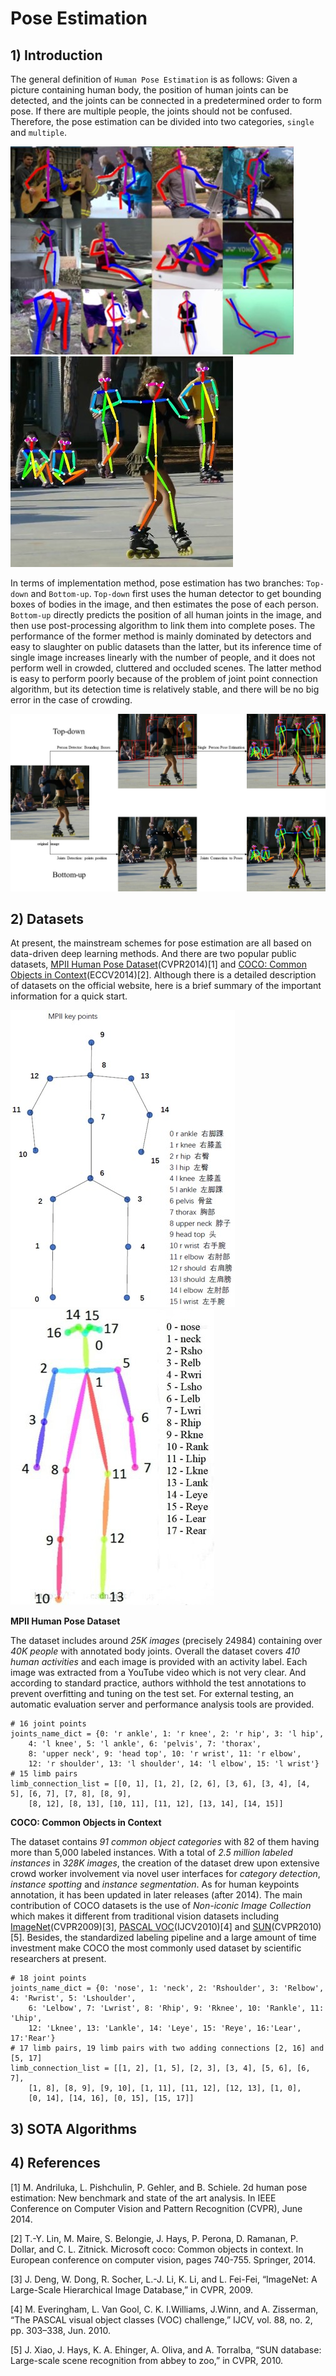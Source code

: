 # Pose Estimation

## 1) Introduction
The general definition of `Human Pose Estimation` is as follows: Given a picture containing human body, the position of human joints can be detected, and the joints can be connected in a predetermined order to form pose. If there are multiple people, the joints should not be confused. Therefore, the pose estimation can be divided into two categories, `single` and `multiple`.

![example1](./materials/single_person_pose_estimation-stacked_hourglass.jpg)
![example2](./materials/multi_person_pose_estimation-PAF_openpose.jpg)

In terms of implementation method, pose estimation has two branches: `Top-down` and `Bottom-up`. `Top-down` first uses the human detector to get bounding boxes of bodies in the image, and then estimates the pose of each person. `Bottom-up` directly predicts the position of all human joints in the image, and then use post-processing algorithm to link them into complete poses. The performance of the former method is mainly dominated by detectors and easy to slaughter on public datasets than the latter, but its inference time of single image increases linearly with the number of people, and it does not perform well in crowded, cluttered and occluded scenes. The latter method is easy to perform poorly because of the problem of joint point connection algorithm, but its detection time is relatively stable, and there will be no big error in the case of crowding.

![example3](./materials/method_comparing.jpg)

## 2) Datasets
At present, the mainstream schemes for pose estimation are all based on data-driven deep learning methods. And there are two popular public datasets, [MPII Human Pose Dataset](http://human-pose.mpi-inf.mpg.de/)(CVPR2014)[1] and [COCO: Common Objects in Context](http://cocodataset.org/)(ECCV2014)[2]. Although there is a detailed description of datasets on the official website, here is a brief summary of the important information for a quick start.

![example4](./materials/MPII_keypoints.jpg)
![example5](./materials/COCO_keypoints.jpg)

**MPII Human Pose Dataset**

The dataset includes around *25K images* (precisely 24984) containing over *40K people* with annotated body joints. Overall the dataset covers *410 human activities* and each image is provided with an activity label. Each image was extracted from a YouTube video which is not very clear. And according to standard practice, authors withhold the test annotations to prevent overfitting and tuning on the test set. For external testing, an automatic evaluation server and performance analysis tools are provided.
```
# 16 joint points
joints_name_dict = {0: 'r ankle', 1: 'r knee', 2: 'r hip', 3: 'l hip', 
    4: 'l knee', 5: 'l ankle', 6: 'pelvis', 7: 'thorax',
    8: 'upper neck', 9: 'head top', 10: 'r wrist', 11: 'r elbow', 
    12: 'r shoulder', 13: 'l shoulder', 14: 'l elbow', 15: 'l wrist'}
# 15 limb pairs
limb_connection_list = [[0, 1], [1, 2], [2, 6], [3, 6], [3, 4], [4, 5], [6, 7], [7, 8], [8, 9], 
    [8, 12], [8, 13], [10, 11], [11, 12], [13, 14], [14, 15]]
```

**COCO: Common Objects in Context**

The dataset contains *91 common object categories* with 82 of them having more than 5,000 labeled instances. With a total of *2.5 million labeled instances* in *328K images*, the creation of the dataset drew upon extensive crowd worker involvement via novel user interfaces for *category detection*, *instance spotting* and *instance segmentation*. As for human keypoints annotation, it has been updated in later releases (after 2014).
The main contribution of COCO datasets is the use of *Non-iconic Image Collection* which makes it different from traditional vision datasets including [ImageNet](http://www.image-net.org/)(CVPR2009)[3], [PASCAL VOC](http://host.robots.ox.ac.uk:8080/pascal/VOC/)(IJCV2010)[4] and [SUN](http://groups.csail.mit.edu/vision/SUN/)(CVPR2010)[5]. Besides, the standardized labeling pipeline and a large amount of time investment make COCO the most commonly used dataset by scientific researchers at present.

```
# 18 joint points
joints_name_dict = {0: 'nose', 1: 'neck', 2: 'Rshoulder', 3: 'Relbow', 4: 'Rwrist', 5: 'Lshoulder',
    6: 'Lelbow', 7: 'Lwrist', 8: 'Rhip', 9: 'Rknee', 10: 'Rankle', 11: 'Lhip',
    12: 'Lknee', 13: 'Lankle', 14: 'Leye', 15: 'Reye', 16:'Lear', 17:'Rear'}
# 17 limb pairs, 19 limb pairs with two adding connections [2, 16] and [5, 17]
limb_connection_list = [[1, 2], [1, 5], [2, 3], [3, 4], [5, 6], [6, 7],
    [1, 8], [8, 9], [9, 10], [1, 11], [11, 12], [12, 13], [1, 0],
    [0, 14], [14, 16], [0, 15], [15, 17]]
```

## 3) SOTA Algorithms


## 4) References
[1] M. Andriluka, L. Pishchulin, P. Gehler, and B. Schiele. 2d human pose estimation: New benchmark and state of the art analysis. In IEEE Conference on Computer Vision and Pattern Recognition (CVPR), June 2014.

[2] T.-Y. Lin, M. Maire, S. Belongie, J. Hays, P. Perona, D. Ramanan, P. Dollar, and C. L. Zitnick. Microsoft coco: Common objects in context. In European conference on computer vision, pages 740-755. Springer, 2014.

[3] J. Deng, W. Dong, R. Socher, L.-J. Li, K. Li, and L. Fei-Fei, “ImageNet: A Large-Scale Hierarchical Image Database,” in CVPR,
2009. 

[4] M. Everingham, L. Van Gool, C. K. I.Williams, J.Winn, and A. Zisserman, “The PASCAL visual object classes (VOC) challenge,” IJCV, vol. 88, no. 2, pp. 303–338, Jun. 2010.

[5] J. Xiao, J. Hays, K. A. Ehinger, A. Oliva, and A. Torralba, “SUN database: Large-scale scene recognition from abbey to zoo,” in
CVPR, 2010.
